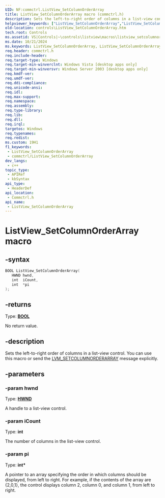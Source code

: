 ```yaml
---
UID: NF:commctrl.ListView_SetColumnOrderArray
title: ListView_SetColumnOrderArray macro (commctrl.h)
description: Sets the left-to-right order of columns in a list-view control. You can use this macro or send the LVM_SETCOLUMNORDERARRAY message explicitly.
helpviewer_keywords: ["ListView_SetColumnOrderArray","ListView_SetColumnOrderArray macro [Windows Controls]","_win32_ListView_SetColumnOrderArray","_win32_ListView_SetColumnOrderArray_cpp","commctrl/ListView_SetColumnOrderArray","controls.ListView_SetColumnOrderArray","controls._win32_ListView_SetColumnOrderArray"]
old-location: controls\ListView_SetColumnOrderArray.htm
tech.root: Controls
ms.assetid: VS|Controls|~\controls\listview\macros\listview_setcolumnorderarray.htm
ms.date: 10/21/2024
ms.keywords: ListView_SetColumnOrderArray, ListView_SetColumnOrderArray macro [Windows Controls], _win32_ListView_SetColumnOrderArray, _win32_ListView_SetColumnOrderArray_cpp, commctrl/ListView_SetColumnOrderArray, controls.ListView_SetColumnOrderArray, controls._win32_ListView_SetColumnOrderArray
req.header: commctrl.h
req.include-header: 
req.target-type: Windows
req.target-min-winverclnt: Windows Vista [desktop apps only]
req.target-min-winversvr: Windows Server 2003 [desktop apps only]
req.kmdf-ver: 
req.umdf-ver: 
req.ddi-compliance: 
req.unicode-ansi: 
req.idl: 
req.max-support: 
req.namespace: 
req.assembly: 
req.type-library: 
req.lib: 
req.dll: 
req.irql: 
targetos: Windows
req.typenames: 
req.redist: 
ms.custom: 19H1
f1_keywords:
 - ListView_SetColumnOrderArray
 - commctrl/ListView_SetColumnOrderArray
dev_langs:
 - c++
topic_type:
 - APIRef
 - kbSyntax
api_type:
 - HeaderDef
api_location:
 - Commctrl.h
api_name:
 - ListView_SetColumnOrderArray
---
```


# ListView_SetColumnOrderArray macro

## -syntax

```cpp
BOOL ListView_SetColumnOrderArray(
   HWND hwnd,
   int  iCount,
   int  *pi
);
```

## -returns

Type: **[BOOL](/windows/desktop/winprog/windows-data-types)**

No return value.


## -description

Sets the left-to-right order of columns in a list-view control. You can use this macro or send the <a href="/windows/desktop/Controls/lvm-setcolumnorderarray">LVM_SETCOLUMNORDERARRAY</a> message explicitly.

## -parameters

### -param hwnd

Type: <b><a href="/windows/desktop/WinProg/windows-data-types">HWND</a></b>

A handle to a list-view control.

### -param iCount

Type: <b>int</b>

The number of columns in the list-view control.

### -param pi

Type: <b>int*</b>

A pointer to an array specifying the order in which columns should be displayed, from left to right. For example, if the contents of the array are {2,0,1}, the control displays column 2, column 0, and column 1, from left to right.
